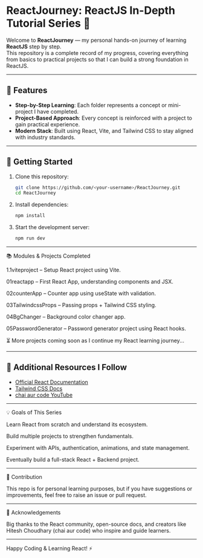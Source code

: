 # ReactJourney: ReactJS In-Depth Tutorial Series 🚀

Welcome to **ReactJourney** — my personal hands-on journey of learning **ReactJS** step by step.  
This repository is a complete record of my progress, covering everything from basics to practical projects so that I can build a strong foundation in ReactJS.

---

## 🌟 Features

- **Step-by-Step Learning**: Each folder represents a concept or mini-project I have completed.
- **Project-Based Approach**: Every concept is reinforced with a project to gain practical experience.
- **Modern Stack**: Built using React, Vite, and Tailwind CSS to stay aligned with industry standards.

---

## 🚀 Getting Started

1. Clone this repository:
   ```bash
   git clone https://github.com/<your-username>/ReactJourney.git
   cd ReactJourney
2. Install dependencies:
   ```bash
   npm install
3. Start the development server:
   ```bash
   npm run dev
---
   
📚 Modules & Projects Completed

1.1viteproject – Setup React project using Vite.

01reactapp – First React App, understanding components and JSX.

02counterApp – Counter app using useState with validation.

03TailwindcssProps – Passing props + Tailwind CSS styling.

04BgChanger – Background color changer app.

05PasswordGenerator – Password generator project using React hooks.

⏳ More projects coming soon as I continue my React learning journey...

---


## 📖 Additional Resources I Follow

- [Official React Documentation](https://react.dev/)  
- [Tailwind CSS Docs](https://tailwindcss.com/docs/installation/using-vite)  
- [chai aur code YouTube](https://www.youtube.com/watch?v=vz1RlUyrc3w&list=PLu71SKxNbfoDqgPchmvIsL4hTnJIrtige)

---


💡 Goals of This Series

Learn React from scratch and understand its ecosystem.

Build multiple projects to strengthen fundamentals.

Experiment with APIs, authentication, animations, and state management.

Eventually build a full-stack React + Backend project.

---

💼 Contribution

This repo is for personal learning purposes, but if you have suggestions or improvements, feel free to raise an issue or pull request.

---

🙏 Acknowledgements

Big thanks to the React community, open-source docs, and creators like Hitesh Choudhary (chai aur code) who inspire and guide learners.

---

Happy Coding & Learning React! ⚡
